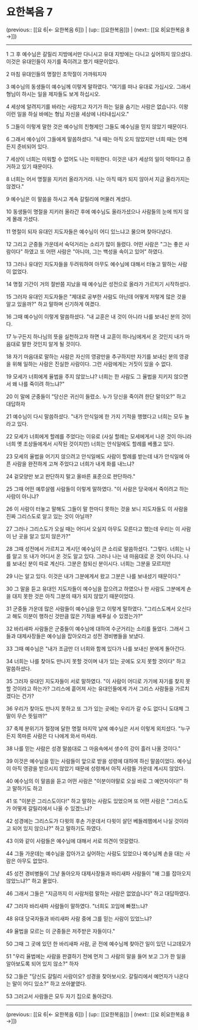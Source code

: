 # 요한복음 7

(previous:: [[요 6|← 요한복음 6]]) | (up:: [[요한복음]]) | (next:: [[요 8|요한복음 8 →]])

***




1 
그 후 예수님은 갈릴리 지방에서만 다니시고 유대 지방에는 다니고 싶어하지 않으셨다. 이것은 유대인들이 자기를 죽이려고 했기 때문이었다. 



2 
마침 유대인들의 명절인 초막절이 가까워지자 



3 
예수님의 동생들이 예수님께 이렇게 말하였다. "여기를 떠나 유대로 가십시오. 그래서 형님이 하시는 일을 제자들도 보게 하십시오. 



4 
세상에 알려지기를 바라는 사람치고 자기가 하는 일을 숨기는 사람은 없습니다. 이왕 이런 일을 하실 바에는 형님 자신을 세상에 나타내십시오." 



5 
그들이 이렇게 말한 것은 예수님의 친형제인 그들도 예수님을 믿지 않았기 때문이다. 



6 
그래서 예수님이 그들에게 말씀하셨다. "내 때는 아직 오지 않았지만 너희 때는 언제든지 준비되어 있다. 



7 
세상이 너희는 미워할 수 없어도 나는 미워한다. 이것은 내가 세상의 일이 악하다고 증거하고 있기 때문이다. 



8 
너희는 어서 명절을 지키러 올라가거라. 나는 아직 때가 되지 않아서 지금 올라가지는 않겠다." 



9 
예수님은 이 말씀을 하시고 계속 갈릴리에 머물러 계셨다. 



10 
동생들이 명절을 지키러 올라간 후에 예수님도 올라가셨으나 사람들의 눈에 띄지 않게 몰래 가셨다. 



11 
명절이 되자 유대인 지도자들은 예수님이 어디 있느냐고 물으며 찾아다녔다. 



12 
그리고 군중들 가운데서 숙덕거리는 소리가 많이 들렸다. 어떤 사람은 "그는 좋은 사람이다" 하였고 또 어떤 사람은 "아니야, 그는 백성을 속이고 있어" 하였다. 



13 
그러나 유대인 지도자들을 두려워하여 아무도 예수님에 대해서 터놓고 말하는 사람이 없었다. 



14 
명절 기간이 거의 절반쯤 지났을 때 예수님은 성전으로 올라가 가르치기 시작하셨다. 



15 
그러자 유대인 지도자들은 "제대로 공부한 사람도 아닌데 어떻게 저렇게 많은 것을 알고 있을까?" 하고 말하며 신기하게 여겼다. 



16 
그때 예수님이 이렇게 말씀하셨다. "내 교훈은 내 것이 아니라 나를 보내신 분의 것이다. 



17 
누구든지 하나님의 뜻을 실천하고자 하면 내 교훈이 하나님에게서 온 것인지 내가 마음대로 말한 것인지 알게 될 것이다. 



18 
자기 마음대로 말하는 사람은 자신의 영광만을 추구하지만 자기를 보내신 분의 영광을 위해 일하는 사람은 진실한 사람이다. 그런 사람에게는 거짓이 있을 수 없다. 



19 
모세가 너희에게 율법을 주지 않았느냐? 너희는 한 사람도 그 율법을 지키지 않으면서 왜 나를 죽이려 하느냐?" 



20 
이 말에 군중들이 "당신은 귀신이 들렸소. 누가 당신을 죽이려 한단 말이오?" 하고 대답하자 



21 
예수님이 다시 말씀하셨다. "내가 안식일에 한 가지 기적을 행했다고 너희는 모두 놀라고 있다. 



22 
모세가 너희에게 할례를 주었다는 이유로 (사실 할례는 모세에게서 나온 것이 아니라 너희 옛 조상들에게서 시작된 것이지만) 너희는 안식일에도 할례를 베풀고 있다. 



23 
모세의 율법을 어기지 않으려고 안식일에도 사람이 할례를 받는데 내가 안식일에 아픈 사람을 완전하게 고쳐 주었다고 너희가 내게 화를 내느냐? 



24 
겉모양만 보고 판단하지 말고 올바른 표준으로 판단하라." 



25 
그때 어떤 예루살렘 사람들이 이렇게 말하였다. "이 사람은 당국에서 죽이려고 하는 사람이 아니냐? 



26 
이 사람이 터놓고 말해도 그들이 말 한마디 못하는 것을 보니 지도자들도 이 사람을 진짜 그리스도로 알고 있는 것이 아닐까? 



27 
그러나 그리스도가 오실 때는 어디서 오실지 아무도 모른다고 했는데 우리는 이 사람이 난 곳을 알고 있지 않은가?" 



28 
그때 성전에서 가르치고 계시던 예수님이 큰 소리로 말씀하셨다. "그렇다. 너희는 나를 알고 또 내가 어디서 온 것도 알고 있다. 그러나 나는 내 마음대로 온 것이 아니다. 나를 보내신 분이 따로 계신다. 그분은 참되신 분이시다. 너희는 그분을 모르지만 



29 
나는 알고 있다. 이것은 내가 그분에게서 왔고 그분은 나를 보내셨기 때문이다." 



30 
그 말을 듣고 유대인 지도자들이 예수님을 잡으려고 하였으나 한 사람도 그분에게 손을 대지 못한 것은 아직 그분의 때가 되지 않았기 때문이었다. 



31 
군중들 가운데 많은 사람들이 예수님을 믿고 이렇게 말하였다. "그리스도께서 오신다고 해도 이분이 행하신 것만큼 많은 기적을 베푸실 수 있겠는가?" 



32 
바리새파 사람들은 군중들이 예수님에 대하여 수군거리는 소리를 들었다. 그래서 그들과 대제사장들은 예수님을 잡아오라고 성전 경비병들을 보냈다. 



33 
그때 예수님은 "내가 조금만 더 너희와 함께 있다가 나를 보내신 분에게 돌아간다. 



34 
너희는 나를 찾아도 만나지 못할 것이며 내가 있는 곳에도 오지 못할 것이다" 하고 말씀하셨다. 



35 
그러자 유대인 지도자들이 서로 말하였다. "이 사람이 어디로 가기에 자기를 찾지 못할 것이라고 하는가? 그리스에 흩어져 사는 유대인들에게 가서 그리스 사람들을 가르치겠다는 건가? 



36 
우리가 찾아도 만나지 못하고 또 그가 있는 곳에는 우리가 갈 수도 없다니 도대체 그 말이 무슨 뜻일까?" 



37 
축제 분위기가 절정에 달한 명절 마지막 날에 예수님은 서서 이렇게 외치셨다. "누구든지 목마른 사람은 다 나에게 와서 마셔라. 



38 
나를 믿는 사람은 성경 말씀대로 그 마음속에서 생수의 강이 흘러 나올 것이다." 



39 
이것은 예수님을 믿는 사람들이 앞으로 받을 성령에 대하여 하신 말씀이었다. 예수님이 아직 영광을 받으시지 않았기 때문에 성령께서 아직 사람들 가운데 계시지 않았다. 



40 
예수님의 이 말씀을 듣고 어떤 사람은 "이분이야말로 오실 바로 그 예언자이다!" 하고 말하기도 하고 



41 
또 "이분은 그리스도이다!" 하고 말하는 사람도 있었으며 또 어떤 사람은 "그리스도가 어떻게 갈릴리에서 나올 수 있겠느냐? 



42 
성경에는 그리스도가 다윗의 후손 가운데서 다윗이 살던 베들레헴에서 나실 것이라고 되어 있지 않으냐?" 하고 말하기도 하였다. 



43 
이와 같이 사람들은 예수님에 대해서 서로 의견이 엇갈렸다. 



44 
그들 가운데는 예수님을 잡아가고 싶어하는 사람도 있었으나 예수님께 손을 대는 사람은 아무도 없었다. 



45 
성전 경비병들이 그냥 돌아오자 대제사장들과 바리새파 사람들이 "왜 그를 잡아오지 않았느냐?" 하고 물었다. 



46 
그래서 그들은 "지금까지 이 사람처럼 말하는 사람은 없었습니다" 하고 대답하였다. 



47 
그러자 바리새파 사람들이 말하였다. "너희도 꼬임에 빠졌느냐? 



48 
유대 당국자들과 바리새파 사람 중에 그를 믿는 사람이 있었느냐? 



49 
율법을 모르는 이 군중들은 저주받은 자들이다." 



50 
그때 그 곳에 있던 한 바리새파 사람, 곧 전에 예수님께 찾아간 일이 있던 니고데모가 



51 
"우리 율법에는 사람을 판결하기 전에 먼저 그 사람의 말을 들어 보고 그가 한 일을 알아보도록 되어 있지 않소?" 하자 



52 
그들은 "당신도 갈릴리 사람이오? 성경을 찾아보시오. 갈릴리에서 예언자가 나온다는 말이 어디 있소?" 하고 쏘아붙였다. 



53 
그러고서 사람들은 모두 자기 집으로 돌아갔다.

***

(previous:: [[요 6|← 요한복음 6]]) | (up:: [[요한복음]]) | (next:: [[요 8|요한복음 8 →]])
